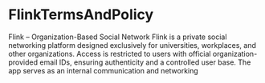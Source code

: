 # FlinkTermsAndPolicy
Flink – Organization-Based Social Network Flink is a private social networking platform designed exclusively for universities, workplaces, and other organizations. Access is restricted to users with official organization-provided email IDs, ensuring authenticity and a controlled user base. The app serves as an internal communication and networking
